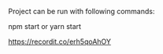 

Project can be run with following commands:

npm start
or 
yarn start

https://recordit.co/erh5qoAhOY
